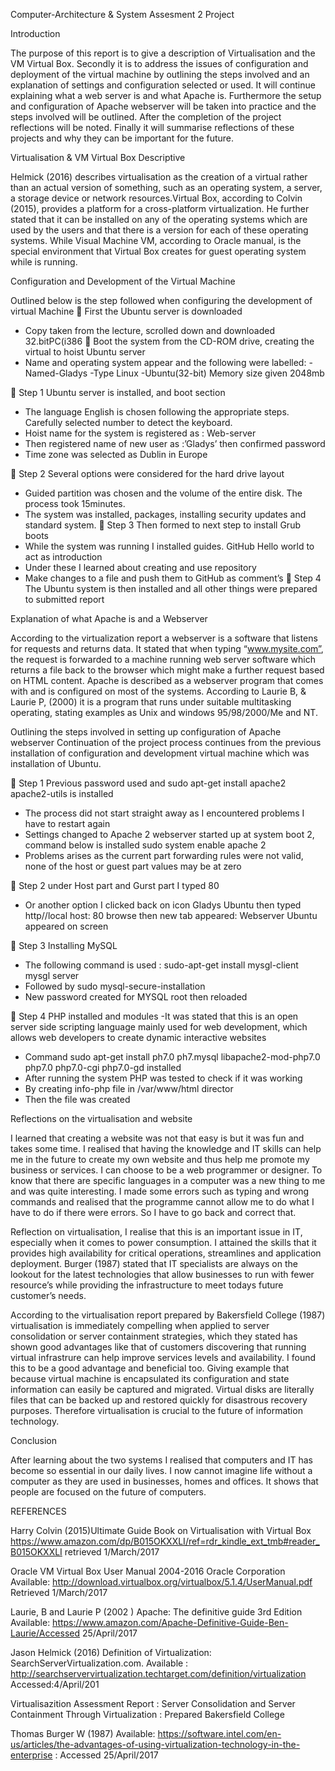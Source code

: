 
Computer-Architecture & System
Assesment 2 Project

 
Introduction

The purpose of this report is to give a description of Virtualisation and the VM Virtual Box. 
Secondly it is to address the issues of configuration and deployment of the virtual machine by outlining the 
steps involved and an explanation of settings and configuration selected or used. It will continue explaining what 
a web server is and what Apache is. Furthermore the setup and configuration of Apache webserver will be taken into practice
and the steps involved will be outlined. After the completion of the project reflections will be noted.
Finally it will summarise reflections of these projects and why they can be important for the future. 

Virtualisation & VM Virtual Box Descriptive

Helmick (2016) describes virtualisation as the creation of a virtual rather than an actual version of something,
such as an operating system, a server, a storage device or network resources.Virtual Box, according to Colvin (2015), provides a platform 
for a cross-platform virtualization. He further stated that it can be installed on any of the operating systems which are used by the users and that there is a version for each of these operating systems. While Visual Machine VM, according to Oracle manual, is the special environment that Virtual Box creates for guest operating system while is running.

Configuration and Development of the Virtual Machine

Outlined below is the step followed when configuring the development of virtual Machine
	First the Ubuntu server is downloaded
-	Copy taken from the lecture, scrolled down and downloaded 32.bitPC(i386
	Boot the system from the CD-ROM drive, creating the virtual to hoist Ubuntu server
-	Name and operating system appear and the following were labelled:
-Named-Gladys
      -Type Linux
      -Ubuntu(32-bit)
Memory size given 2048mb

	Step 1 Ubuntu server is  installed, and boot section
-	The language English is chosen following the appropriate steps. Carefully selected number to detect the keyboard.
-	Hoist name for the system is  registered as : Web-server
-	Then registered name of new user as :’Gladys’ then confirmed password
- Time zone was selected as Dublin in Europe

	Step 2 Several options were considered for the hard drive layout
-	Guided partition was chosen and the volume of the entire disk. The process took 15minutes.
-	The system was installed, packages, installing security updates and standard system.
	Step 3 Then formed to next step to install Grub boots
-	While the system was running I installed guides. GitHub  Hello world to act as introduction
-	Under these I learned about creating and use repository
-	Make changes to a file and push them to GitHub as comment’s
	Step 4 The Ubuntu system is then installed
	and all other things were prepared to submitted report

Explanation of what Apache is and a Webserver

According to the virtualization report a webserver is a software that listens for requests and returns data. It stated that when typing “www.mysite.com”, the request is forwarded to a machine running web server software which returns a file back to the browser which might make  a further request based on HTML content.
Apache is described as a webserver program that comes with and is configured on most of the systems. According to Laurie B, & Laurie P, (2000) it is a program that runs under suitable multitasking operating, stating examples as Unix and windows 95/98/2000/Me and NT.

Outlining the steps involved in setting up configuration of Apache webserver
Continuation of the project process continues from the previous installation of configuration and development  virtual machine which was installation of Ubuntu.

	Step 1 Previous  password used and sudo apt-get install apache2 apache2-utils is installed
-	The process did not start straight away as I encountered problems I have to restart again
-	Settings changed to Apache 2 webserver started up at system boot 2, command below is installed sudo system enable apache 2
-	Problems arises as the current part forwarding rules were not valid, none of the host or guest part values may be at zero

	Step 2 under Host part and Gurst part I typed 80
-	Or another option I clicked back on icon Gladys Ubuntu then typed http//local host: 80 browse then new tab appeared: Webserver Ubuntu appeared on screen

	Step 3 Installing MySQL
- The following command is used : sudo-apt-get install mysgl-client mysgl server
- Followed by sudo mysql-secure-installation
-	New password created for MYSQL root then reloaded

	Step 4 PHP installed and modules
-It was stated that this is an open server side scripting language mainly used for web development, which allows web developers to create dynamic interactive websites
- Command sudo apt-get install ph7.0 ph7.mysql libapache2-mod-php7.0 php7.0 php7.0-cgi php7.0-gd installed
- After running the system PHP was tested to check if it was working
- By creating info-php file in /var/www/html director
- Then the file was created

Reflections on the virtualisation and website

I learned that creating a website was not that easy is but it was fun and takes some time. I realised that having the knowledge and IT skills can help me in the future to create my own website and thus help me promote my business or services. I can choose to be a web programmer or designer. To know that there are specific languages in a computer was a new thing to me and was quite interesting. I made some errors such as typing and wrong commands and realised that the programme cannot allow me to do what I have to do if there were errors. So I have to go back and correct that.

Reflection on virtualisation, I realise that this is an important issue in IT, especially when it comes to power consumption. I attained the skills that it provides high availability for critical operations, streamlines and application deployment. Burger (1987) stated that IT specialists are always on the lookout for the latest technologies that allow businesses to run with fewer resource’s while providing the infrastructure to meet todays future customer’s needs. 

According to the virtualisation report prepared by Bakersfield College (1987) virtualisation is immediately compelling when applied to server consolidation or server containment strategies, which they stated has shown good advantages like that of customers discovering that running virtual infrastrure can help improve services levels and availability. I found this to be a good advantage and beneficial too. Giving example that because virtual machine is encapsulated its configuration and state information can easily be captured and migrated. Virtual disks are literally files that can be backed up and restored quickly for disastrous recovery purposes. Therefore virtualisation is crucial to the future of information technology.

Conclusion

After learning about the two systems I realised that computers and IT has become so essential in our daily lives. I now cannot imagine life without a computer as they are used in businesses, homes and offices. It shows that people are focused on the future of computers. 

REFERENCES

Harry Colvin (2015)Ultimate Guide Book on Virtualisation with Virtual Box 
https://www.amazon.com/dp/B015OKXXLI/ref=rdr_kindle_ext_tmb#reader_B015OKXXLI retrieved 1/March/2017


Oracle VM Virtual Box User Manual 2004-2016 Oracle Corporation
Available: http://download.virtualbox.org/virtualbox/5.1.4/UserManual.pdf Retrieved 1/March/2017

Laurie, B and Laurie P  (2002 ) Apache: The definitive guide 3rd Edition 
Available: https://www.amazon.com/Apache-Definitive-Guide-Ben-Laurie/Accessed 25/April/2017

Jason Helmick (2016) Definition of Virtualization:  SearchServerVirtualization.com. Available : http://searchservervirtualization.techtarget.com/definition/virtualization Accessed:4/April/201

Virtualisazition Assessment  Report : Server Consolidation and Server Containment Through Virtualization : Prepared  Bakersfield College 

Thomas Burger W (1987) 
Available: https://software.intel.com/en-us/articles/the-advantages-of-using-virtualization-technology-in-the-enterprise : Accessed 25/April/2017


